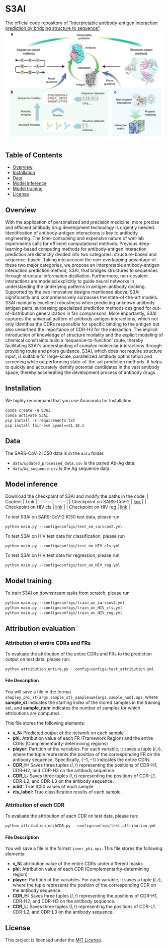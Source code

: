# S3AI
The official code repository of ["Interpretable antibody-antigen interaction prediction by bridging structure to sequence"](https://www.biorxiv.org/content/10.1101/2024.03.09.584264v1).
![Our pipeline](./figs/fig1-v2.png)
## Table of Contents
- [Overview](#overview)
- [Installation](#installation)
- [Data](#data)
- [Model inference](#model-inference)
- [Model training](#model-training)
- [License](#license)

## Overview
With the application of personalized and precision medicine, more precise and efficient antibody drug development technology is urgently needed. Identification of antibody-antigen interactions is key to antibody engineering. The time-consuming and expensive nature of wet-lab experiments calls for efficient computational methods. Previous deep-learning-based computing methods for antibody-antigen interaction prediction are distinctly divided into two categories: structure-based and sequence-based. Taking into account the non-overlapping advantage of these two major categories, we propose an interpretable antibody-antigen interaction prediction method, S3AI, that bridges structures to sequences through structural information distillation. Furthermore, non-covalent interactions are modeled explicitly to guide neural networks in understanding the underlying patterns in antigen-antibody docking. Supported by the two innovative designs mentioned above, S3AI significantly and comprehensively surpasses the state-of-the-art models. S3AI maintains excellent robustness when predicting unknown antibody-antigen pairs, surpassing specialized prediction methods designed for out-of-distribution generalization in fair comparisons. More importantly, S3AI captures the universal pattern of antibody-antigen interactions, which not only identifies the CDRs responsible for specific binding to the antigen but also unearthed the importance of CDR-H3 for the interaction. The implicit introduction of knowledge of structure modality and the explicit modeling of chemical constraints build a 'sequence-to-function' route, thereby facilitating S3AI's understanding of complex molecular interactions through providing route and priors guidance. S3AI, which does not require structure input, is suitable for large-scale, parallelized antibody optimization and screening while outperforming state-of-the-art prediction methods. It helps to quickly and accurately identify potential candidates in the vast antibody space, thereby accelerating the development process of antibody drugs.
## Installation

We highly recommand that you use Anaconda for Installation
```
conda create -n S3AI
conda activate S3AI
pip install -r requirements.txt
pip install fair-esm pyaml==21.10.1
```

## Data
The SARS-CoV-2 IC50 data is in the `data` folder.
* `data/updated_processed_data.csv` is the paired Ab-Ag data.
* `data/Ag_sequence.csv` is the Ag sequence data.

## Model inference 
Download the checkpoint of S3AI and modify the paths in the code.
| Content  | Link   |
| ----- | ----- |
| Checkpoint on SARS-CoV-2 | [link](https://figshare.com/ndownloader/files/44970310) |
| Checkpoint on HIV cls | [link](https://figshare.com/ndownloader/files/45053224) |
| Checkpoint on HIV reg | [link](https://figshare.com/ndownloader/files/45053392) |

To test S3AI on SARS-CoV-2 IC50 test data, please run
```
python main.py --config=configs/test_on_sarscov2.yml
```

To test S3AI on HIV test data for classification, please run
```
python main.py --config=configs/test_on_HIV_cls.yml
```

To test S3AI on HIV test data for regression, please run
```
python main.py --config=configs/test_on_HIV_reg.yml
```

## Model training
To train S3AI on downstream tasks from scratch, please run
```
python main.py --config=configs/train_on_sarscov2.yml
python main.py --config=configs/train_on_HIV_cls.yml
python main.py --config=configs/train_on_HIV_reg.yml
```

## Attribution evaluation

### Attribution of entire CDRs and FRs

To evaluate the attribution of the entire CDRs and FRs to the prediction output on test data, please run:

```python
python attribution_entire.py --config=configs/test_attribution.yml
```

#### File Description

You will save a file in the format `shapley_phi_st{args.sample_st}_samplenum{args.sample_num}.npz`, where **sample_st** indicates the starting index of the stored samples in the training set, and **sample_num** indicates the number of samples for which attributions are computed. 

This file stores the following elements:

- **v_N:** Predicted output of the network on each sample
- **phi:** Attribution value of each FR (Framework Region) and the entire CDRs (Complementarity-determining regions)
- **player:** Partition of the variables. For each variable, it saves a tuple $(l, r)$, where the tuple represents the position of the corresponding FR on the antibody sequence. Specifically, $(-1, -1)$ indicates the entire CDRs.
- **CDR_H:** Saves three tuples $(l, r)$ representing the positions of CDR-H1, CDR-H2, and CDR-H3 on the antibody sequence.
- **CDR_L:** Saves three tuples $(l, r)$ representing the positions of CDR-L1, CDR-L2, and CDR-L3 on the antibody sequence.
- **ic50:** True IC50 values of each sample.
- **cls_label:** True classification results of each sample.

### Attribution of each CDR

To evaluate the attribution of each CDR  on test data, please run:

```python
python attribution_eachCDR.py --config=configs/test_attribution.yml
```

#### File Description

You will save a file in the format `inner_phi.npz`. This file stores the following elements:

- **v_N:** attribution value of the entire CDRs under different masks
- **phi:** Attribution value of each CDR (Complementarity-determining region)
- **player:** Partition of the variables. For each variable, it saves a tuple $(l, r)$, where the tuple represents the position of the corresponding CDR on the antibody sequence. 
- **CDR_H:** Saves three tuples $(l, r)$ representing the positions of CDR-H1, CDR-H2, and CDR-H3 on the antibody sequence.
- **CDR_L:** Saves three tuples $(l, r)$ representing the positions of CDR-L1, CDR-L2, and CDR-L3 on the antibody sequence.

## License

This project is licensed under the [MIT License](LICENSE).

